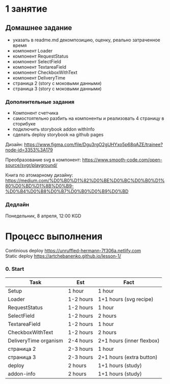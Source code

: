 # 1 занятие

## Домашнее задание

- указать в readme.md декомпозицию, оценку, реально затраченное время
- компонент Loader
- компонент RequestStatus
- компонент SelectField
- компонент TextareaField
- компонент CheckboxWithText
- компонент DeliveryTime
- страница 2 (story с моковыми данными)
- страница 3 (story с моковыми данными)

### Дополнительные задания

- Компонент счетчика
- самостоятельно разбить на компоненты и реализовать 4 страницу в сторибуке
- подключить storybook addon withInfo
- сделать deploy storybook на github pages

Дизайн:
https://www.figma.com/file/Dgu3rgO2gUHYxo5p68qAZE/trainee?node-id=3353%3A179

Преобразование svg в компонент:
https://www.smooth-code.com/open-source/svgr/playground/

Книга по атомарному дизайну:
https://medium.com/%D0%B0%D1%82%D0%BE%D0%BC%D0%B0%D1%80%D0%BD%D1%8B%D0%B9-%D0%B4%D0%B8%D0%B7%D0%B0%D0%B9%D0%BD

### Дедлайн

Понедельник, 8 апреля, 12:00 KGD

# Процесс выполнения

Continious deploy https://unruffled-hermann-7f306a.netlify.com  
Static deploy https://artchebanenko.github.io/lesson-1/

### 0. Start

|Task|Est|Fact|
|-|-|-|
|Setup|1 hour|1 hour|
|Loader|1-2 hours|1+1 hours (svg recipe)|
|RequestStatus|1-2 hours|1 hour|
|SelectField|1-2 hours|2 hours|
|TextareaField|1-2 hours|1 hour|
|CheckboxWithText|1-2 hours|2 hours|
|DeliveryTime organism|2-4 hours|2+1 hours (inner flexbox)|
|страница 2|2-3 hours|1 hour|
|страница 3|2-3 hours|2+1 hours (extra button)|
|deploy|2 hours|1+1 hours (study)|
|addon-info|2 hours|1+1 hours (study)|
